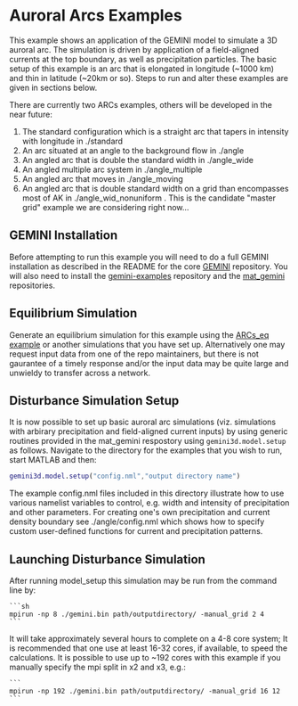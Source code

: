 # Auroral Arcs Examples

This example shows an application of the GEMINI model to simulate a 3D auroral arc.  The simulation is driven by application of a field-aligned currents at the top boundary, as well as precipitation particles.  The basic setup of this example is an arc that is elongated in longitude (~1000 km) and thin in latitude (~20km or so).  Steps to run and alter these examples are given in sections below.

There are currently two ARCs examples, others will be developed in the near future:

1. The standard configuration which is a straight arc that tapers in intensity with longitude in ./standard
2. An arc situated at an angle to the background flow in ./angle
3. An angled arc that is double the standard width in ./angle\_wide
4. An angled multiple arc system in ./angle\_multiple
5. An angled arc that moves in ./angle\_moving
6. An angled arc that is double standard width on a grid than encompasses most of AK in ./angle\_wid\_nonuniform .  This is the candidate "master grid" example we are considering right now...

## GEMINI Installation

Before attempting to run this example you will need to do a full GEMINI installation as described in the README for the core [GEMINI](https://github.com/gemini3d/gemini) repository.  You will also need to install the [gemini-examples](https://github.com/gemini3d/gemini-examples) repository and the [mat_gemini](https://github.com/gemini3d/mat_gemini) repositories.


## Equilibrium Simulation

Generate an equilibrium simulation for this example using the [ARCs\_eq example](../init/arcs_eq) or another simulations that you have set up.  Alternatively one may request input data from one of the repo maintainers, but there is not gaurantee of a timely response and/or the input data may be quite large and unwieldy to transfer across a network.


## Disturbance Simulation Setup

It is now possible to set up basic auroral arc simulations (viz. simulations with arbirary precipitation and field-aligned current inputs) by using generic routines provided in the mat_gemini respostory using `gemini3d.model.setup` as follows.  Navigate to the directory for the examples that you wish to run, start MATLAB and then:

```MATLAB
gemini3d.model.setup("config.nml","output directory name")
```

The example config.nml files included in this directory illustrate how to use various namelist variables to control, e.g. width and intensity of precipitation and other parameters.  For creating one's own precipitation and current density boundary see ./angle/config.nml which shows how to specify custom user-defined functions for current and precipitation patterns.


<!---
3. Define a new grid using parameters in the config.nml file in this directory.  The .nml file can be edited to adjust the grid extent and resolution (number of grid points), grid center location, and local geomagnetic field inclination.

4. Define parameters in the ```config.nml``` file for the field-aligned boundary currents.  The peak current density and width of the current distribution can be adjusted via the parameters:

	```
	Jtarg = 30e-6                  ! max field aligned current (A/m^2) at the top boundary
    Efield_lonwidth = 0.15.      ! fraction of the grid in longitude spanned by the current density perturbation
    Efield_latwidth = 0.025.     ! fraction of the grid in latitude "
	```
	In addition to these basic parameters, one must also specify the shape of the current density pattern imposed at the top boundary.  For now this can be done by directly editing the ```Efield_BCs_3d.m``` script, particularly the functions ```Efield_target``` and ```Jcurrent_target```.  Future releases will likely wrap this functionality into a user-defined shape function that can be provided to the ```model_setup.m``` script but for now we have not yet had time to implement that.

5. Define parameters for the precipitation being applied at the top boundary of the simulations.  The max total energy flux and characteristic energy are defined for two precipitation particle populations:  background (diffuse) precipitation and auroral (disturbance) precipitation.  These are specified in the following parameters in the ```config.nml``` file:

	```
	precip_latwidth = 0.025        ! fraction of the grid (latitude) "
	precip_lonwidth = 0.15			! fraction of the grid (longitude) spanned by the precipitation
	Qprecip = 25					! disturbance max total energy flux (mW/m^2)
	Qprecip_background = 1			! background total energy flux (mW/m^2)
	E0precip = 2e3                 ! energy (eV) of the precipitation
	```
	The shape of the precipitation can be specified by altering the ```precip_gaussian2d.m``` function; in a later release the user will be able to provide a pointer to their own function for the shape parameter.

6. Load mat_gemini by navigating into that directory and execute (from MATLAB):   ```>> setup```

7. Run the top-level MATLAB script to generate files for initial and boundary conditions for this simulation.  Navigate to this directory in the MATLAB command window and then execute:  ```>> gemini3d.model.setup('config.nml')```
You should see a bunch of console output in MATLAB to verify that the grid is being created and HDF5 input files for the fortran code are being written.
-->


## Launching Disturbance Simulation

After running model_setup this simulation may be run from the command line by:

	```sh
	mpirun -np 8 ./gemini.bin path/outputdirectory/ -manual_grid 2 4
	```

It will take approximately several hours to complete on a 4-8 core system; It is recommended that one use at least 16-32 cores, if available, to speed the calculations.  It is possible to use up to ~192 cores with this example if you manually specify the mpi split in x2 and x3, e.g.:

	```
	mpirun -np 192 ./gemini.bin path/outputdirectory/ -manual_grid 16 12
	```
